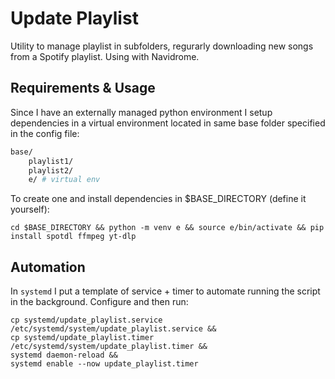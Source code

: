# Update Playlist
Utility to manage playlist in subfolders, regurarly downloading new songs from a Spotify playlist. Using with Navidrome.

## Requirements & Usage

Since I have an externally managed python environment I setup dependencies in a virtual environment located in same base folder specified in the config file:

``` sh
base/
    playlist1/
    playlist2/
    e/ # virtual env
```

To create one and install dependencies in $BASE_DIRECTORY (define it yourself):
```
cd $BASE_DIRECTORY && python -m venv e && source e/bin/activate && pip install spotdl ffmpeg yt-dlp
```

## Automation

In `systemd` I put a template of service + timer to automate running the script in the background. Configure and then run:
```
cp systemd/update_playlist.service /etc/systemd/system/update_playlist.service && 
cp systemd/update_playlist.timer /etc/systemd/system/update_playlist.timer &&
systemd daemon-reload &&
systemd enable --now update_playlist.timer
```
